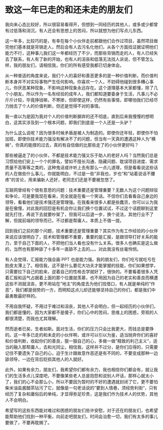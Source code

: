 # 致这一年已走的和还未走的朋友们

我向来心态比较好，所以很容易看得开，但想到一同经历的其他人，或多或少都曾有过低落和消沉，有人还会有思想上的苦闷，所以就想为他们写点儿东西。

这一年多，比较巧的是，有幸在每个小伙伴走前都跟他们合作过项目，虽然项目做完他们基本就是背锅走人，然后会有人去污名化他们，从各个方面找证据证明他们能力不行，这种事儿我们这一年都经历了不少，而那些背锅而走的人，有人已经失去了联系，有人有了新的开始，也有人的沮丧和低落无法找人诉说，但不管怎么样，我的朋友们，请相信我，你们的所有感受我都已切身体会。

从一种普适的角度来说，我们个人的喜好和善恶更多的是一种价值判断，而价值判断本身并不对实际事物产生任何影响。你喜欢一个人，不妨碍他碰到很多糟心事儿，你厌恶某种现象，不影响这种现象永远存在。这个道理基本大家都懂，除了几个小朋友。所以作为一名有经验的成年人，我们都知道要委身于生活，凡事儿不必斤斤计较，毕竟挣钱嘛，不寒掺，但即使这样，仍然有些事情，即哪怕我们已经尽力抛去了个人的价值判断，但还是觉得不对的事情。

我一直以为是因为我对个人的价值判断摒弃的还不彻底，直到后来我慢慢的想明白，这其实涉及到一个根本问题，即我们到底是一个人还是一头驴？

为什么这么说呢？因为很多时候矛盾是被人为制造的。即使你还年轻，即使你不怕加班，即使你技术能力强没有解决不了的问题，但当有一天真的遭遇这种人为”横祸“，你真的能撑的过去，真的有自信做的比那些走了的小伙伴更好吗？

那些被逼走了的小伙伴，不都是技术能力强又乐于助人的老好人吗？当然我们总是习惯给他们安上一个个的罪名，譬如不擅长沟通、隐藏问题、耽误项目进度、需求质量不高等等之类的，这种鬼话或许听上去有那么一点儿道理，但是看看说这些话的人在做些什么事儿，你就能明白，不过是一些”非我也，岁也“和”站着说话不腰疼“的言论，用来骗新人还好，老同志们还是不要被忽悠了。

互联网曾经有个很有意思的问题：技术重要还是管理重要？无数人为这个问题辩驳和争论，可是要我现在看来，完全就是在看一个笑话。不信你们去看看自己身边的领导，看看他们是技术强还是管理强。在我看来很多人都是些蠢货，你可以认为我是在傲慢，对此我的回怼是有机会你让我们换个位置试试，不过这个话题聊到这里就先打住，再说下去就要吵架了，但我可以后退一步，换个说法，其他行业不了解，但就前端的领导而已，不过都是帮庸人，本质上不值一提。

回到我们之前的那个问题，技术重要还是管理重要？其实作为有工作经验的小伙伴来说应该很明白了，技术和管理都不重要，重要的是汇报，是跟领导打好关系的能力，至于自己下面的人，不把他们当人看也没有什么关系。很多人也确实是这么做的，当然也有那种舔了十多年一直舔不上去的。。。对此我没有丝毫怜悯。

有人会觉得，汇报能力强会画 PPT 也是能力强。我的朋友们，你们吃亏就吃亏在脸皮太薄上了。相信我，这不是什么要花大功夫才能掌握的技能，你们如果想学，只需要拉下自己的脸来，逆着自己的性格去学就好了，很快的。不要看着很多人凭着汇报和运气占据着上面的那个位置就羡慕，也不用因为自己的老实和善良而横遭这些不测就沮丧，更不用站在”地主“的角度去为他们找借口，有人就是单纯的”作恶“，我们都是弱势的一方，而明知这点儿却还能够坚持自己的你们，都是我们中最勇敢最好样的。

不用自我怀疑，不用过于难过和沮丧，其他人不会明白，但一起经历的小伙伴们，我们都是懂的，因为大家都不是傻子，你们心中的苦闷，思维上的困惑，旁观的人都很清楚，而我也尤其理解。

然而逝者已矣，生者如斯。面对生活，你们的压力只会比我更大，而钱总是要挣的。这一年多已走的和未走的小伙伴啊，或许可以引以为鉴，适当抛弃你们的喜好和价值判断，收起你们的善良，狠一狠自己的心，多做一做”精致的利己主义“，适当的融入那帮庸人，去和光同尘，相信我，这样并不过分，是你们应得的，只需要记住不要遗失了自己的心，迫于生计跟故意作恶还是有不同的，不要变成那种一边舔领导，一边在背后贬损其他人的人就好。

此外，如果有余力，朋友们，我希望你们都有余力，我也相信你们都会有，就让我们的生活多点儿深度吧，不要像某些老人总是抱怨和说别人坏话，那样心就太小了，我们的心不会那么小，所以不要因为暂时的不好的遭遇就封闭了它，更不要怕柴米油盐酱醋茶玷污了它，就像是一句老话说的”要到人情巷，须经势利街“，只有经历了复杂和庸俗后的单纯，才显得弥足珍贵，这是我们作为技术人的优势，其他人不会明白。

希望写的这些东西能对难过和困惑的朋友们些许安慰，对于还在的朋友们，也希望能帮助他们找到一种平衡，向前走吧朋友们，时间会治愈一切，我们有太多的事儿要做了，不要再耽搁了。




